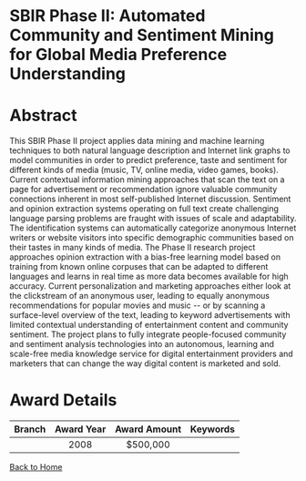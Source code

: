 
SBIR Phase II: Automated Community and Sentiment Mining for Global Media Preference Understanding
=================================================================================================

# Abstract


This SBIR Phase II project applies data mining and machine learning techniques to both natural language description and Internet link graphs to model communities in order to predict preference, taste and sentiment for different kinds of media (music, TV, online media, video games, books). Current contextual information mining approaches that scan the text on a page for advertisement or recommendation ignore valuable community connections inherent in most self-published Internet discussion. Sentiment and opinion extraction systems operating on full text create challenging language parsing problems are fraught with issues of scale and adaptability.  The identification systems can automatically categorize anonymous Internet writers or website visitors into specific demographic communities based on their tastes in many kinds of media. The Phase II research project approaches opinion extraction with a bias-free learning model based on training from known online corpuses that can be adapted to different languages and learns in real time as more data becomes available for high accuracy.  Current personalization and marketing approaches either look at the clickstream of an anonymous user, leading to equally anonymous recommendations for popular movies and music -- or by scanning a surface-level overview of the text, leading to keyword advertisements with limited contextual understanding of entertainment content and community sentiment.  The project plans  to fully integrate people-focused
community and sentiment analysis technologies into an autonomous, learning and scale-free media knowledge service for digital entertainment providers and marketers that can change the way digital content is marketed and sold.  

# Award Details

|Branch|Award Year|Award Amount|Keywords|
| :---: | :---: | :---: | :---: |
||2008|$500,000||
  
  


[Back to Home](https://github.com/chrischow/dod_sbir_awards/Reports/JT/#91)